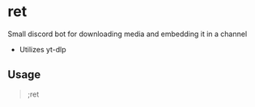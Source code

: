 # ret
Small discord bot for downloading media and embedding it in a channel

- Utilizes yt-dlp

## Usage

> ;ret <supported URL>